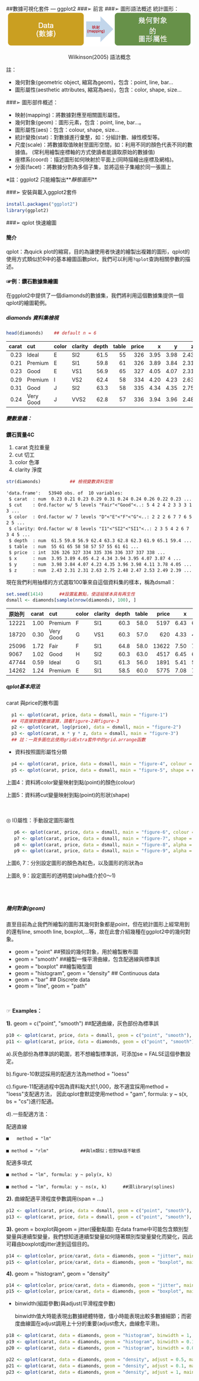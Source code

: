 ##數據可視化套件 — ggplot2
###➢ 前言
###➢ 圖形語法概述
統計圖形：
![wilkinson](https://raw.githubusercontent.com/Carlhank/R-Notes/master/ggplot_figure/Wilkinson_grammar.png)
<div align = 'center'>Wilkinson(2005) 語法概念</div>

註：
  * 幾何對象(geometric object, 縮寫為geom)，包含：point, line, bar…
  * 圖形屬性(aesthetic attributes, 縮寫為aes)，包含：color, shape, size…

###➢ 圖形部件概述：
   * 映射(mapping)：將數據對應至相關圖形屬性。
   * 幾何對象(geom)：圖形元素，包含：point, line, bar…。
   * 圖形屬性(aes)：包含：colour, shape, size…
   * 統計變換(stat)：對數據進行彙整，如：分組計數、線性模型等。
   * 尺度(scale)：將數據取值映射至圖形空間，如：利用不同的顏色代表不同的數據值。
                  (常利用繪製座標軸的方式使讀者能讀取原始的數據值)
   * 座標系(coord)：描述圖形如何映射於平面上(同時描繪出座標及網格)。
   * 分面(facet)：將數據分割為多個子集，並將這些子集繪於同一張圖上

  ※註：ggplot2 只能繪製出**_靜態圖形_**

###➢ 安裝與載入ggplot2套件
```r
install.packages("ggplot2")
library(ggplot2)
```

###➢ qplot 快速繪圖
#### 簡介
qplot：為quick plot的縮寫，目的為讓使用者快速的繪製出複雜的圖形，qplot的使用方式類似於R中的基本繪圖函數plot，我們可以利用```?qplot```查詢相關參數的描述。

#### ☞例：鑽石數據集繪圖
在ggplot2中提供了一個diamonds的數據集，我們將利用這個數據集提供一個qplot的繪圖範例。


##### diamonds 資料集檢視

```r
head(diamonds)    ## default n = 6
```

| carat|       cut|color |clarity | depth| table| price|    x|    y|    z|
|-----:|:---------|:-----|:-------|-----:|-----:|-----:|----:|----:|----:|
|  0.23|Ideal     |E     |SI2     |  61.5|    55|   326| 3.95| 3.98| 2.43|
|  0.21|Premium   |E     |SI1     |  59.8|    61|   326| 3.89| 3.84| 2.31|
|  0.23|Good      |E     |VS1     |  56.9|    65|   327| 4.05| 4.07| 2.31|
|  0.29|Premium   |I     |VS2     |  62.4|    58|   334| 4.20| 4.23| 2.63|
|  0.31|Good      |J     |SI2     |  63.3|    58|   335| 4.34| 4.35| 2.75|
|  0.24|Very Good |J     |VVS2    |  62.8|    57|   336| 3.94| 3.96| 2.48|

##### 變數意義：

  **鑽石質量4C**

1. carat	克拉重量
2.	cut	切工
3.	color	色澤
4.	clarity	淨度

```r
str(diamonds)			## 檢視變數資料型態
```

```
'data.frame':	53940 obs. of  10 variables:
 $ carat  : num  0.23 0.21 0.23 0.29 0.31 0.24 0.24 0.26 0.22 0.23 ...
 $ cut    : Ord.factor w/ 5 levels "Fair"<"Good"<..: 5 4 2 4 2 3 3 3 1 3 ...
 $ color  : Ord.factor w/ 7 levels "D"<"E"<"F"<"G"<..: 2 2 2 6 7 7 6 5 2 5 ...
 $ clarity: Ord.factor w/ 8 levels "I1"<"SI2"<"SI1"<..: 2 3 5 4 2 6 7 3 4 5 ...
 $ depth  : num  61.5 59.8 56.9 62.4 63.3 62.8 62.3 61.9 65.1 59.4 ...
 $ table  : num  55 61 65 58 58 57 57 55 61 61 ...
 $ price  : int  326 326 327 334 335 336 336 337 337 338 ...
 $ x      : num  3.95 3.89 4.05 4.2 4.34 3.94 3.95 4.07 3.87 4 ...
 $ y      : num  3.98 3.84 4.07 4.23 4.35 3.96 3.98 4.11 3.78 4.05 ...
 $ z      : num  2.43 2.31 2.31 2.63 2.75 2.48 2.47 2.53 2.49 2.39 ...
```


現在我們利用抽樣的方式選取100筆來自這個資料集的樣本，稱為dsmall：
```r
set.seed(1414)      ##設置亂數點，使這組樣本具有再生性
dsmall <- diamonds[sample(nrow(diamonds), 100), ]
```
|原始列| carat|       cut|color |clarity | depth| table| price|    x|    y|    z|
|:-----|-----:|:---------|:-----|:-------|-----:|-----:|-----:|----:|----:|----:|
|12221 |  1.00|Premium   |F     |SI1     |  60.3|  58.0|  5197| 6.43| 6.47| 3.89|
|18720 |  0.30|Very Good |G     |VS1     |  60.3|  57.0|   620| 4.33| 4.35| 2.62|
|25096 |  1.72|Fair      |F     |SI1     |  64.8|  58.0| 13622| 7.50| 7.46| 4.85|
|9067  |  1.02|Good      |H     |SI2     |  60.3|  63.0|  4517| 6.45| 6.49| 3.90|
|47744 |  0.59|Ideal     |G     |SI1     |  61.3|  56.0|  1891| 5.41| 5.43| 3.32|
|14262 |  1.24|Premium   |E     |SI1     |  58.5|  60.0|  5775| 7.08| 7.01| 4.11|

##### qplot基本用法

  carat 與price的散布圖

```r
  p1 <- qplot(carat, price, data = dsmall, main = "figure-1")
  ## 可直接對變數做運算，請看figure-2與figure-3
  p2 <- qplot(carat, log(price), data = dsmall, main = "figure-2")
  p3 <- qplot(carat, x * y * z, data = dsmall, main = "figure-3")
  ## 註：一頁多圖在此使用gridExtra套件中的grid.arrange函數
```
+ 資料按照圖形屬性分類

```r
  p4 <- qplot(carat, price, data = dsmall, main = "figure-4", colour = color)
  p5 <- qplot(carat, price, data = dsmall, main = "figure-5", shape = cut)
```

上圖4：資料將color變量映射到點(point)的顏色(colour)

上圖5：資料將cut變量映射到點(point)的形狀(shape)

<br></br>
  ◎ I()屬性：手動設定圖形屬性

```r
   p6 <- qplot(carat, price, data = dsmall, main = "figure-6", colour = I("red"))
   p7 <- qplot(carat, price, data = dsmall, main = "figure-7", shape = I("α"))
   p8 <- qplot(carat, price, data = dsmall, main = "figure-8", alpha = I(1/5))
   p9 <- qplot(carat, price, data = dsmall, main = "figure-9", alpha = I(1/10))
```
上圖6, 7：分別設定圖形的顏色為紅色，以及圖形的形狀為α

上圖8, 9：設定圖形的透明度(alpha值介於0～1)

<br></br>

##### 幾何對象(geom)

   直至目前為止我們所繪製的圖形其幾何對象都是point，但在統計圖形上經常用到的還有line, smooth line, boxplot,…等，故在此會介紹幾種在ggplot2中的幾何對象。

- geom = "point"		##預設的幾何對象，用於繪製散布圖
- geom = "smooth"	##繪製一條平滑曲線，包含配適線與標準誤
- geom = "boxplot"	##繪製箱型圖
- geom = "histogram", geom = "density"	## Continuous data
- geom = "bar"					## Discrete data
- geom = "line", geom = "path"

<br></br>
☞ **Examples：**

**1).** geom = c("point", "smooth")		##配適曲線，灰色部份為標準誤

```r
p10 <- qplot(carat, price, data = dsmall, geom = c("point", "smooth"), main = "figure-10")
p11 <- qplot(carat, price, data = diamonds, geom = c("point", "smooth"), main = "figure-11")
```

a).灰色部份為標準誤的範圍，若不想繪製標準誤，可添加se = FALSE這個參數設定。

b).figure-10默認採用的配適方法為method = "loess"

c).figure-11配適過程中因為資料點大於1,000，故不適宜採用method = "loess"支配適方法，
   因此qplot會默認使用method = "gam", formula: y ~ s(x, bs = "cs")進行配適。
             
d).一些配適方法：

   配適直線
    
    ■	method = "lm"		
    
    ■ method = "rlm"			##與lm類似；但對NA值不敏感
    
   配適多項式
    
    ■ method = "lm", formula: y ~ poly(x, k)
    
    ■ method = "lm", formula: y ~ ns(x, k)		##須library(splines)


**2).** 曲線配適平滑程度參數調用(span = …)
```r
p12 <- qplot(carat, price, data = dsmall, geom = c("point", "smooth"), main = "figure-12", span = 0.2)
p13 <- qplot(carat, price, data = dsmall, geom = c("point", "smooth"), main = "figure-13", span = 1)
```

**3).** geom = boxplot與geom = jitter(擾動點圖)
    在data frame中可能包含類別型變量與連續型變量，我們想知道連續型變量如何隨著類別型變量變化而變化，因此可藉由boxplot或jitter達到這個目的。
```r
p14 <- qplot(color, price/carat, data = diamonds, geom = "jitter", main = "figure-14")
p15 <- qplot(color, price/carat, data = diamonds, geom = "boxplot", main = "figure-15")
```

**4).**	geom = "histogram", geom = "density"
```r
p14 <- qplot(color, price/carat, data = diamonds, geom = "jitter", main = "figure-14")
p15 <- qplot(color, price/carat, data = diamonds, geom = "boxplot", main = "figure-15")
```

+ binwidth(組距參數)與adjust(平滑程度參數)

    binwidth值大時能表現出數據總體特徵，值小時能表現出較多數據細節；而密度曲線圖在adjust調用上十分的重要(adjust愈大，曲線愈平滑)。

```r
p18 <- qplot(carat, data = diamonds, geom = "histogram", binwidth = 1, main = "figure-18\n(binwidth = 1)")
p19 <- qplot(carat, data = diamonds, geom = "histogram", binwidth = 0.1, main = "figure-19\n(binwidth = 0.1)")
p20 <- qplot(carat, data = diamonds, geom = "histogram", binwidth = 0.01, main = "figure-20\n(binwidth = 0.01)")
```

```r
p22 <- qplot(carat, data = diamonds, geom = "density", adjust = 0.5, main = "figure-22\n(adjust = 0.5)")
p21 <- qplot(carat, data = diamonds, geom = "density", adjust = 0.1, main = "figure-21\n(adjust = 0.1)")
p23 <- qplot(carat, data = diamonds, geom = "density", adjust = 1, main = "figure-23\n(adjust = 1)")
```


